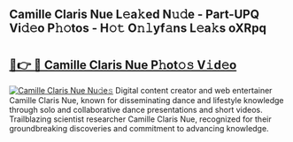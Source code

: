 ## Camille Claris Nue L𝚎a𝚔ed N𝚞𝚍e - Part-UPQ Vi𝚍𝚎o P𝚑𝚘tos - H𝚘𝚝 O𝚗𝚕yf𝚊ns L𝚎a𝚔s oXRpq

# <h2><a href="http://kf22f1u.oniu.top/?m=Camille+Claris+Nue">🔗👉 🔴 Camille Claris Nue P𝚑ot𝚘𝚜 V𝚒d𝚎o</a></h2>

[![Camille Claris Nue Nu𝚍e𝚜](https://i.imgur.com/0qMVB7G.gif)](http://kf22f1u.oniu.top/?m=Camille+Claris+Nue)
Digital content creator and web entertainer Camille Claris Nue, known for disseminating dance and lifestyle knowledge through solo and collaborative dance presentations and short videos. Trailblazing scientist researcher Camille Claris Nue, recognized for their groundbreaking discoveries and commitment to advancing knowledge.  

